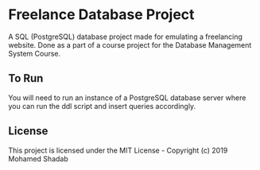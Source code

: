 # Freelance Database Project
A SQL (PostgreSQL) database project made for emulating a freelancing website. Done as a part of a course project for the Database Management System Course.

## To Run

You will need to run an instance of a PostgreSQL database server where you can run the ddl script and insert queries accordingly.

## License

This project is licensed under the MIT License - Copyright (c) 2019 Mohamed Shadab

